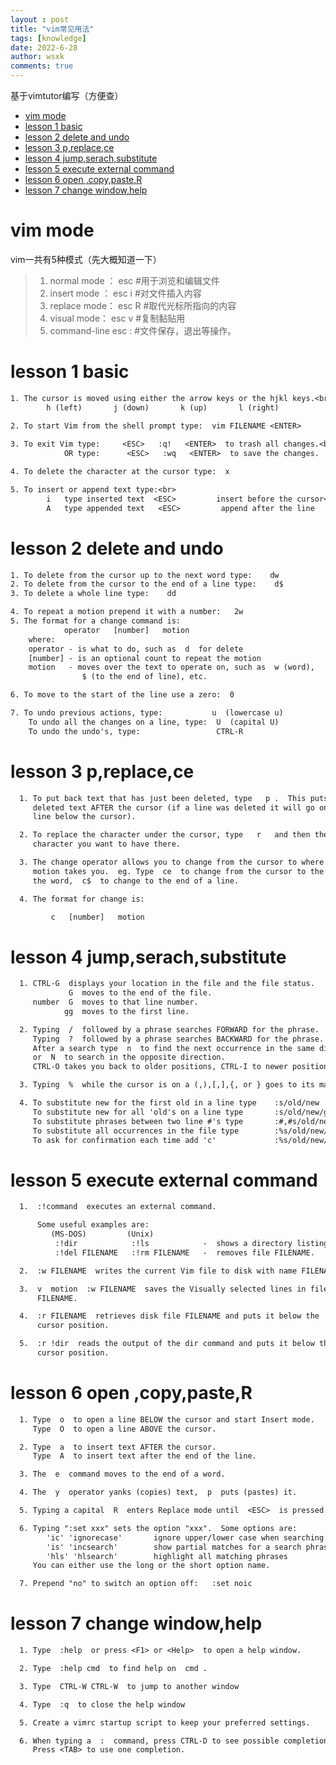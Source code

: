 ```yaml
---
layout : post
title: "vim常见用法"
tags: [knowledge]
date: 2022-6-28
author: wsxk
comments: true
---
```


基于vimtutor编写（方便查）<br>
- [vim mode](#vim-mode)
- [lesson 1 basic](#lesson-1-basic)
- [lesson 2 delete and undo ](#lesson-2-delete-and-undo-)
- [lesson 3 p,replace,ce](#lesson-3-preplacece)
- [lesson 4 jump,serach,substitute](#lesson-4-jumpserachsubstitute)
- [lesson 5 execute external command ](#lesson-5-execute-external-command-)
- [lesson 6 open ,copy,paste,R](#lesson-6-open-copypaster)
- [lesson 7 change window,help ](#lesson-7-change-windowhelp-)



<!-- Google tag (gtag.js) -->
<script async src="https://www.googletagmanager.com/gtag/js?id=G-C22S5YSYL7"></script>
<script>
  window.dataLayer = window.dataLayer || [];
  function gtag(){dataLayer.push(arguments);}
  gtag('js', new Date());

  gtag('config', 'G-C22S5YSYL7');
</script>


# vim mode<br>
vim一共有5种模式（先大概知道一下）
> 1. normal mode ：  esc   #用于浏览和编辑文件
> 2. insert mode ：  esc i #对文件插入内容
> 3. replace mode：  esc R #取代光标所指向的内容
> 4. visual mode：   esc v #复制黏贴用
> 5. command-line    esc : #文件保存，退出等操作。

# lesson 1 basic<br>
```txt
1. The cursor is moved using either the arrow keys or the hjkl keys.<br>
        h (left)       j (down)       k (up)       l (right)

2. To start Vim from the shell prompt type:  vim FILENAME <ENTER>
   
3. To exit Vim type:     <ESC>   :q!   <ENTER>  to trash all changes.<br>
            OR type:      <ESC>   :wq   <ENTER>  to save the changes.

4. To delete the character at the cursor type:  x

5. To insert or append text type:<br>
        i   type inserted text  <ESC>         insert before the cursor<br>
        A   type appended text   <ESC>         append after the line
```

# lesson 2 delete and undo <br>
```txt
1. To delete from the cursor up to the next word type:    dw
2. To delete from the cursor to the end of a line type:    d$
3. To delete a whole line type:    dd

4. To repeat a motion prepend it with a number:   2w
5. The format for a change command is:
            operator   [number]   motion
    where:
    operator - is what to do, such as  d  for delete
    [number] - is an optional count to repeat the motion
    motion   - moves over the text to operate on, such as  w (word),
                $ (to the end of line), etc.

6. To move to the start of the line use a zero:  0

7. To undo previous actions, type:           u  (lowercase u)
    To undo all the changes on a line, type:  U  (capital U)
    To undo the undo's, type:                 CTRL-R
```
# lesson 3 p,replace,ce<br>
```txt
  1. To put back text that has just been deleted, type   p .  This puts the
     deleted text AFTER the cursor (if a line was deleted it will go on the
     line below the cursor).

  2. To replace the character under the cursor, type   r   and then the
     character you want to have there.

  3. The change operator allows you to change from the cursor to where the
     motion takes you.  eg. Type  ce  to change from the cursor to the end of
     the word,  c$  to change to the end of a line.

  4. The format for change is:

         c   [number]   motion
```
# lesson 4 jump,serach,substitute<br>
```txt
  1. CTRL-G  displays your location in the file and the file status.
             G  moves to the end of the file.
     number  G  moves to that line number.
            gg  moves to the first line.

  2. Typing  /  followed by a phrase searches FORWARD for the phrase.
     Typing  ?  followed by a phrase searches BACKWARD for the phrase.
     After a search type  n  to find the next occurrence in the same direction
     or  N  to search in the opposite direction.
     CTRL-O takes you back to older positions, CTRL-I to newer positions.

  3. Typing  %  while the cursor is on a (,),[,],{, or } goes to its match.

  4. To substitute new for the first old in a line type    :s/old/new
     To substitute new for all 'old's on a line type       :s/old/new/g
     To substitute phrases between two line #'s type       :#,#s/old/new/g
     To substitute all occurrences in the file type        :%s/old/new/g
     To ask for confirmation each time add 'c'             :%s/old/new/gc
```
# lesson 5 execute external command <br>
```txt  
  1.  :!command  executes an external command.

      Some useful examples are:
         (MS-DOS)         (Unix)
          :!dir            :!ls            -  shows a directory listing.
          :!del FILENAME   :!rm FILENAME   -  removes file FILENAME.

  2.  :w FILENAME  writes the current Vim file to disk with name FILENAME.

  3.  v  motion  :w FILENAME  saves the Visually selected lines in file
      FILENAME.

  4.  :r FILENAME  retrieves disk file FILENAME and puts it below the
      cursor position.

  5.  :r !dir  reads the output of the dir command and puts it below the
      cursor position.
```
# lesson 6 open ,copy,paste,R<br>
```txt  
  1. Type  o  to open a line BELOW the cursor and start Insert mode.
     Type  O  to open a line ABOVE the cursor.

  2. Type  a  to insert text AFTER the cursor.
     Type  A  to insert text after the end of the line.

  3. The  e  command moves to the end of a word.

  4. The  y  operator yanks (copies) text,  p  puts (pastes) it.

  5. Typing a capital  R  enters Replace mode until  <ESC>  is pressed.

  6. Typing ":set xxx" sets the option "xxx".  Some options are:
        'ic' 'ignorecase'       ignore upper/lower case when searching
        'is' 'incsearch'        show partial matches for a search phrase
        'hls' 'hlsearch'        highlight all matching phrases
     You can either use the long or the short option name.

  7. Prepend "no" to switch an option off:   :set noic
```
# lesson 7 change window,help <br>
```txt  
  1. Type  :help  or press <F1> or <Help>  to open a help window.

  2. Type  :help cmd  to find help on  cmd .

  3. Type  CTRL-W CTRL-W  to jump to another window

  4. Type  :q  to close the help window

  5. Create a vimrc startup script to keep your preferred settings.

  6. When typing a  :  command, press CTRL-D to see possible completions.
     Press <TAB> to use one completion.
```